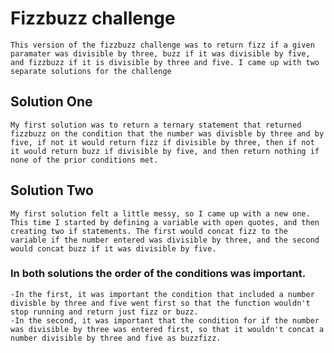 # Fizzbuzz challenge
    This version of the fizzbuzz challenge was to return fizz if a given paramater was divisible by three, buzz if it was divisible by five, and fizzbuzz if it is divisible by three and five. I came up with two separate solutions for the challenge
    
## Solution One
    My first solution was to return a ternary statement that returned fizzbuzz on the condition that the number was divisble by three and by five, if not it would return fizz if divisible by three, then if not it would return buzz if divisible by five, and then return nothing if none of the prior conditions met.
    
## Solution Two
    My first solution felt a little messy, so I came up with a new one. This time I started by defining a variable with open quotes, and then creating two if statements. The first would concat fizz to the variable if the number entered was divisible by three, and the second would concat buzz if it was divisible by five.
    
### In both solutions the order of the conditions was important. 
    -In the first, it was important the condition that included a number divisble by three and five went first so that the function wouldn't stop running and return just fizz or buzz. 
    -In the second, it was important that the condition for if the number was divisible by three was entered first, so that it wouldn't concat a number divisible by three and five as buzzfizz. 